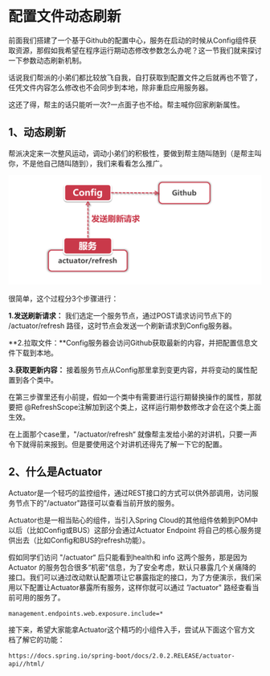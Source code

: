 # 配置文件动态刷新

前面我们搭建了一个基于Github的配置中心，服务在启动的时候从Config组件获取资源，那假如我希望在程序运行期动态修改参数怎么办呢？这一节我们就来探讨一下参数动态刷新机制。

话说我们帮派的小弟们都比较放飞自我，自打获取到配置文件之后就再也不管了，任凭文件内容怎么修改也不会同步到本地，除非重启应用服务器。

这还了得，帮主的话只能听一次?一点面子也不给。帮主喊你回家刷新属性。

## 1、动态刷新

帮派决定来一次整风运动，调动小弟们的积极性，要做到帮主随叫随到（是帮主叫你，不是他自己随叫随到），我们来看看怎么推广。

![输入图片说明](../img/05.png)

很简单，这个过程分3个步骤进行：

**1.发送刷新请求：** 我们选定一个服务节点，通过POST请求访问节点下的 /actuator/refresh 路径，这时节点会发送一个刷新请求到Config服务器。

**2.拉取文件：**Config服务器会访问Github获取最新的内容，并把配置信息文件下载到本地。

**3.获取更新内容：** 接着服务节点从Config那里拿到变更内容，并将变动的属性配置到各个类中。

在第三步骤里还有小前提，假如一个类中有需要进行运行期替换操作的属性，那就要把 @RefreshScope注解加到这个类上，这样运行期参数修改才会在这个类上面生效。

在上面那个case里，"/actuator/refresh“ 就像帮主发给小弟的对讲机，只要一声令下就得前来报到。但是要使用这个对讲机还得先了解一下它的配置。

## 2、什么是Actuator

Actuator是一个轻巧的监控组件，通过REST接口的方式可以供外部调用，访问服务节点下的"/actuator"路径可以查看当前开放的服务。

Actuator也是一相当贴心的组件，当引入Spring Cloud的其他组件依赖到POM中以后（比如Config或BUS）这部分会通过Actuator Endpoint 将自己的核心服务提供出去（比如Config和BUS的refresh功能）。

假如同学们访问 "/actuator“ 后只能看到health和 info 这两个服务，那是因为 Actuator 的服务包合很多“机密"信息，为了安全考虑，默认只暴露几个关痛降的接口。我们可以通过改动默认配置项让它暴露指定的接口，为了方便演示，我们采用以下配置让Actuator暴露所有服务，这样你就可以通过 ”/actuator" 路经查看当前可用的服务了。

```
management.endpoints.web.exposure.include=* 
```

接下来，希望大家能拿Actuator这个精巧的小组件入手，尝试从下面这个官方文档了解它的功能：

```
https://docs.spring.io/spring-boot/docs/2.0.2.RELEASE/actuator-api//html/
```

